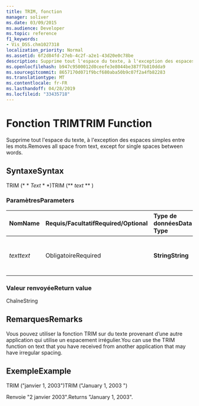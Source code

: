 ```yaml
---
title: TRIM, fonction
manager: soliver
ms.date: 03/09/2015
ms.audience: Developer
ms.topic: reference
f1_keywords:
- Vis_DSS.chm1027318
localization_priority: Normal
ms.assetid: 6f2d84fd-27eb-4c2f-a2e1-43d20e0c78be
description: Supprime tout l'espace du texte, à l'exception des espaces simples entre les mots.
ms.openlocfilehash: b947c9500012d0ceefe3e8044be387f7b810dda9
ms.sourcegitcommit: 8657170d071f9bcf680aba50b9c07f2a4fb82283
ms.translationtype: MT
ms.contentlocale: fr-FR
ms.lasthandoff: 04/28/2019
ms.locfileid: "33435718"
---
```

# <a name="trim-function"></a><span data-ttu-id="35f30-103">Fonction TRIM</span><span class="sxs-lookup"><span data-stu-id="35f30-103">TRIM Function</span></span>

<span data-ttu-id="35f30-104">Supprime tout l'espace du texte, à l'exception des espaces simples entre les mots.</span><span class="sxs-lookup"><span data-stu-id="35f30-104">Removes all space from text, except for single spaces between words.</span></span> 
  
## <a name="syntax"></a><span data-ttu-id="35f30-105">Syntaxe</span><span class="sxs-lookup"><span data-stu-id="35f30-105">Syntax</span></span>

<span data-ttu-id="35f30-106">TRIM (\* \* *Text* \* \*)</span><span class="sxs-lookup"><span data-stu-id="35f30-106">TRIM (\*\* *text* \*\* )</span></span> 
  
### <a name="parameters"></a><span data-ttu-id="35f30-107">Paramètres</span><span class="sxs-lookup"><span data-stu-id="35f30-107">Parameters</span></span>

|<span data-ttu-id="35f30-108">**Nom**</span><span class="sxs-lookup"><span data-stu-id="35f30-108">**Name**</span></span>|<span data-ttu-id="35f30-109">**Requis/Facultatif**</span><span class="sxs-lookup"><span data-stu-id="35f30-109">**Required/Optional**</span></span>|<span data-ttu-id="35f30-110">**Type de données**</span><span class="sxs-lookup"><span data-stu-id="35f30-110">**Data Type**</span></span>|<span data-ttu-id="35f30-111">**Description**</span><span class="sxs-lookup"><span data-stu-id="35f30-111">**Description**</span></span>|
|:-----|:-----|:-----|:-----|
| <span data-ttu-id="35f30-112">_text_</span><span class="sxs-lookup"><span data-stu-id="35f30-112">_text_</span></span> <br/> |<span data-ttu-id="35f30-113">Obligatoire</span><span class="sxs-lookup"><span data-stu-id="35f30-113">Required</span></span>  <br/> |<span data-ttu-id="35f30-114">**String**</span><span class="sxs-lookup"><span data-stu-id="35f30-114">**String**</span></span> <br/> |<span data-ttu-id="35f30-115">Texte dont vous souhaitez supprimer les espaces.</span><span class="sxs-lookup"><span data-stu-id="35f30-115">The text from which you want to remove spaces.</span></span>  <br/> |
   
### <a name="return-value"></a><span data-ttu-id="35f30-116">Valeur renvoyée</span><span class="sxs-lookup"><span data-stu-id="35f30-116">Return value</span></span>

<span data-ttu-id="35f30-117">Chaîne</span><span class="sxs-lookup"><span data-stu-id="35f30-117">String</span></span>
  
## <a name="remarks"></a><span data-ttu-id="35f30-118">Remarques</span><span class="sxs-lookup"><span data-stu-id="35f30-118">Remarks</span></span>

<span data-ttu-id="35f30-119">Vous pouvez utiliser la fonction TRIM sur du texte provenant d’une autre application qui utilise un espacement irrégulier.</span><span class="sxs-lookup"><span data-stu-id="35f30-119">You can use the TRIM function on text that you have received from another application that may have irregular spacing.</span></span>
  
## <a name="example"></a><span data-ttu-id="35f30-120">Exemple</span><span class="sxs-lookup"><span data-stu-id="35f30-120">Example</span></span>

<span data-ttu-id="35f30-121">TRIM ("janvier 1, 2003")</span><span class="sxs-lookup"><span data-stu-id="35f30-121">TRIM ("January 1, 2003 ")</span></span> 
  
<span data-ttu-id="35f30-122">Renvoie "2 janvier 2003".</span><span class="sxs-lookup"><span data-stu-id="35f30-122">Returns "January 1, 2003".</span></span> 
  

